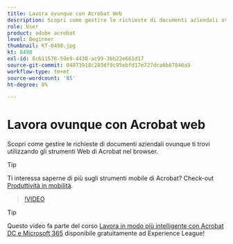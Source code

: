```yaml
---
title: Lavora ovunque con Acrobat Web
description: Scopri come gestire le richieste di documenti aziendali ovunque ti trovi utilizzando gli strumenti Web di Acrobat nel tuo browser
role: User
product: adobe acrobat
level: Beginner
thumbnail: KT-8498.jpg
kt: 8498
exl-id: 8c611578-59e9-4438-ac99-3bb22e661d17
source-git-commit: 04073918c285df9c95ebfd17e727dca6b87846a9
workflow-type: tm+mt
source-wordcount: '85'
ht-degree: 0%

---
```


# Lavora ovunque con Acrobat web

Scopri come gestire le richieste di documenti aziendali ovunque ti trovi utilizzando gli strumenti Web di Acrobat nel browser.

>[!TIP]
>
>Ti interessa saperne di più sugli strumenti mobile di Acrobat? Check-out [Produttività in mobilità](productivity.md).

>[!VIDEO](https://video.tv.adobe.com/v/337436?hidetitle=true)

>[!TIP]
>
>Questo video fa parte del corso [Lavora in modo più intelligente con Acrobat DC e Microsoft 365](https://experienceleague.adobe.com/?recommended=Acrobat-U-1-2021.microsoft365) disponibile gratuitamente ad Experience League!
